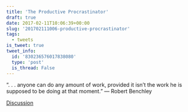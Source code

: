 ```yaml
---
title: 'The Productive Procrastinator'
draft: true
date: 2017-02-11T10:06:39+00:00
slug: '201702111006-productive-procrastinator'
tags:
  - tweets
is_tweet: true
tweet_info:
  id: '830236576017838080'
  type: 'post'
  is_thread: False
---
```




“. . . anyone can do any amount of work, provided it isn’t the work he is supposed to be doing at that moment.” — Robert Benchley

[Discussion](https://x.com/sytelus/status/830236576017838080)
